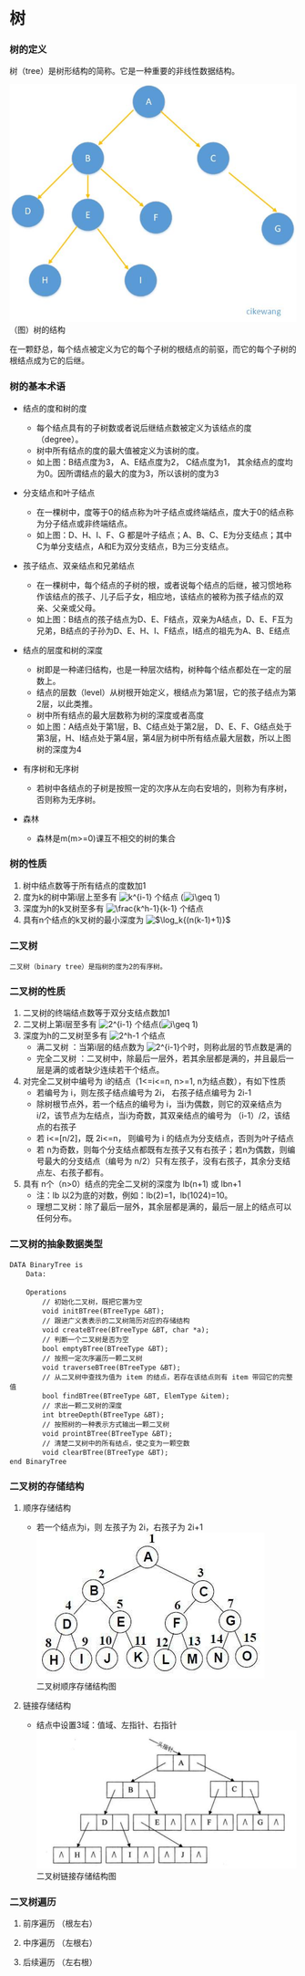 # 树

### 树的定义
树（tree）是树形结构的简称。它是一种重要的非线性数据结构。

![树](https://github.com/cikewang/DataStruct/blob/master/Z_Images/11_tree_01.jpg)
（图）树的结构

在一颗舒总，每个结点被定义为它的每个子树的根结点的前驱，而它的每个子树的根结点成为它的后继。

### 树的基本术语
* 结点的度和树的度<br>
	* 每个结点具有的子树数或者说后继结点数被定义为该结点的度（degree）。
	* 树中所有结点的度的最大值被定义为该树的度。
	* 如上图：B结点度为3， A、E结点度为2， C结点度为1， 其余结点的度均为0。因所谓结点的最大的度为3，所以该树的度为3
	
* 分支结点和叶子结点
	* 在一棵树中，度等于0的结点称为叶子结点或终端结点，度大于0的结点称为分子结点或非终端结点。<br>
	* 如上图：D、H、I、F、G 都是叶子结点；A、B、C、E为分支结点；其中 C为单分支结点，A和E为双分支结点，B为三分支结点。<br>
	
* 孩子结点、双亲结点和兄弟结点<br>
	* 在一棵树中，每个结点的子树的根，或者说每个结点的后继，被习惯地称作该结点的孩子、儿子后子女，相应地，该结点的被称为孩子结点的双亲、父亲或父母。<br>
	* 如上图：B结点的孩子结点为D、E、F结点，双亲为A结点，D、E、F互为兄弟，B结点的子孙为D、E、H、I、F结点，I结点的祖先为A、B、E结点<br>

* 结点的层度和树的深度<br>
	* 树即是一种递归结构，也是一种层次结构，树种每个结点都处在一定的层数上。<br>
	* 结点的层数（level）从树根开始定义，根结点为第1层，它的孩子结点为第2层，以此类推。<br>
	* 树中所有结点的最大层数称为树的深度或者高度
	* 如上图：A结点处于第1层，B、C结点处于第2层， D、E、F、G结点处于第3层，H、I结点处于第4层，第4层为树中所有结点最大层数，所以上图树的深度为4	

* 有序树和无序树<br>
	* 若树中各结点的子树是按照一定的次序从左向右安培的，则称为有序树，否则称为无序树。
	
* 森林
	* 森林是m(m>=0)课互不相交的树的集合
	
	
### 树的性质
1. 树中结点数等于所有结点的度数加1
2. 度为k的树中第i层上至多有  <img src="https://latex.codecogs.com/gif.latex?k^{i-1}" title="k^{i-1}" /> 个结点 (<img src="https://latex.codecogs.com/gif.latex?i\geq&space;1" title="i\geq 1" />)
3. 深度为h的k叉树至多有  <img src="https://latex.codecogs.com/gif.latex?\frac{k^h-1}{k-1}" title="\frac{k^h-1}{k-1}" /> 个结点
4. 具有n个结点的k叉树的最小深度为 <img src="https://latex.codecogs.com/gif.latex?$\log_k{(n(k-1)+1)}$" title="$\log_k{(n(k-1)+1)}$" />


### 二叉树
	二叉树（binary tree）是指树的度为2的有序树。

### 二叉树的性质
1. 二叉树的终端结点数等于双分支结点数加1
2. 二叉树上第i层至多有  <img src="https://latex.codecogs.com/gif.latex?2^{i-1}" title="2^{i-1}" /> 个结点(<img src="https://latex.codecogs.com/gif.latex?i\geq&space;1" title="i\geq 1" />)
3. 深度为h的二叉树至多有 <img src="https://latex.codecogs.com/gif.latex?2^h-1" title="2^h-1" /> 个结点
	* 满二叉树 ：当第i层的结点数为 <img src="https://latex.codecogs.com/gif.latex?2^{i-1}" title="2^{i-1}" />个时，则称此层的节点数是满的
	* 完全二叉树 ：二叉树中，除最后一层外，若其余层都是满的，并且最后一层是满的或者缺少连续若干个结点。
4. 对完全二叉树中编号为 i的结点（1<=i<=n, n>=1, n为结点数），有如下性质
	* 若编号为 i，则左孩子结点编号为 2i， 右孩子结点编号为 2i-1
	* 除树根节点外，若一个结点的编号为 i，当i为偶数，则它的双亲结点为 i/2，该节点为左结点，当i为奇数，其双亲结点的编号为 （i-1）/2，该结点的右孩子 
	* 若 i<=[n/2]，既 2i<=n， 则编号为 i 的结点为分支结点，否则为叶子结点
	* 若 n为奇数，则每个分支结点都既有左孩子又有右孩子；若n为偶数，则编号最大的分支结点（编号为 n/2）只有左孩子，没有右孩子，其余分支结点左、右孩子都有。
5. 具有 n个（n>0）结点的完全二叉树的深度为  lb(n+1) 或 lbn+1
	* 注：lb 以2为底的对数，例如：lb(2)=1，lb(1024)=10。
	* 理想二叉树：除了最后一层外，其余层都是满的，最后一层上的结点可以任何分布。

### 二叉树的抽象数据类型
~~~
DATA BinaryTree is
	Data:
		
	Operations
		// 初始化二叉树，既把它置为空
		void initBTree(BTreeType &BT);
		// 跟进广义表表示的二叉树简历对应的存储结构
		void createBTree(BTreeType &BT, char *a);
		// 判断一个二叉树是否为空
		bool emptyBTree(BTreeType &BT);
		// 按照一定次序遍历一颗二叉树
		void traverseBTree(BTreeType &BT);
		// 从二叉树中查找为值为 item 的结点，若存在该结点则有 item 带回它的完整值
		bool findBTree(BTreeType &BT, ElemType &item);
		// 求出一颗二叉树的深度
		int btreeDepth(BTreeType &BT);
		// 按照树的一种表示方式输出一颗二叉树
		void prointBTree(BTreeType &BT);
		// 清楚二叉树中的所有结点，使之变为一颗空数
		void clearBTree(BTreeType &BT); 
end BinaryTree
~~~


### 二叉树的存储结构
1. 顺序存储结构
	* 若一个结点为i，则 左孩子为 2i，右孩子为 2i+1 <br>
![二叉树顺序存储结构](https://github.com/cikewang/DataStruct/blob/master/Z_Images/11_02.jpg)<br>
二叉树顺序存储结构图

2. 链接存储结构
	* 结点中设置3域：值域、左指针、右指针 <br>
![二叉树链接存储结构](https://github.com/cikewang/DataStruct/blob/master/Z_Images/11_03.jpg)<br>
二叉树链接存储结构图	

### 二叉树遍历
1. 前序遍历 （根左右）
		
2. 中序遍历 （左根右）
3. 后续遍历 （左右根）


